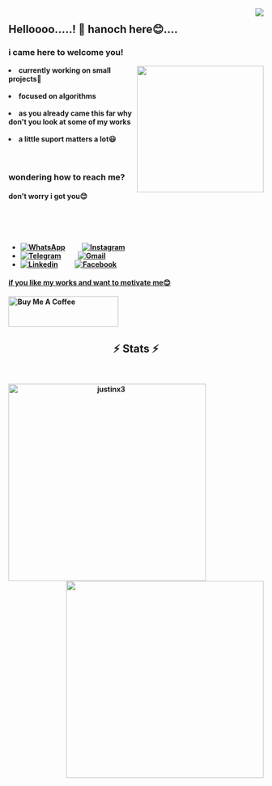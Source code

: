 <img align="right" src="https://visitor-badge.laobi.icu/badge?page_id=zumrudu-anka.justinx3">


<h2 align="left">
Helloooo.....! 👋 hanoch here😊....
  <h3>i came here to welcome you!</h3>
  </a>
</h2>

 

<div align="center">
<img src="https://github.com/hanoch-antony/hanoch-antony/blob/main/iimages/pp.jpg" height="250" width="250" align="right">
  </div>
<li>
 <b>currently working on small projects🌱
 </li>
   <br>
<li>
<b>focused on algorithms</b> 
</li>
   <br>
   <li>
  <b>as you already came this far why don't you look at some of my works</b>
</li>
   <br>
   <li>
   <b>a little suport matters a lot😃</b>
   </li>
<br><br>

<h3 align="left"><b>wondering how to reach me?</b></h3>
<h4 align="left"><b>don't worry i got you😊</b></h4>
<br><br><br>

- [![WhatsApp](https://img.shields.io/badge/WhatsApp-25D366?style=for-the-badge&logo=whatsapp&logoColor=white)](http://api.whatsapp.com/send?phone=917510619064&text=Hi%20justin) &nbsp;&nbsp;&nbsp;&nbsp;&nbsp;&nbsp;&nbsp;&nbsp;
 [![Instagram](https://img.shields.io/badge/instagram-red?style=for-the-badge&logo=instagram&logoColor=white)](https://www.instagram.com/jxtn.x3)
- [![Telegram](https://img.shields.io/badge/telegram-0088cc?style=for-the-badge&logo=telegram&logoColor=white)](https://t.me/kokachy_xD) &nbsp;&nbsp;&nbsp;&nbsp;&nbsp;&nbsp;&nbsp;&nbsp;
  [![Gmail](https://img.shields.io/badge/Gmail%20me-3e164f?style=for-the-badge&logo=gmail&logoColor=white)](mailto:dev.justin112@gmail.com)
- [![Linkedin](https://img.shields.io/badge/linkedin-0088cc?style=for-the-badge&logo=linkedin&logoColor=white)](https://www.linkedin.com/in/justin-kb-4846402a1?utm_source=share&utm_campaign=share_via&utm_content=profile&utm_medium=android_app) &nbsp;&nbsp;&nbsp;&nbsp;&nbsp;&nbsp;&nbsp;&nbsp;
[![Facebook](https://img.shields.io/badge/facebook%20me-3e164f?style=for-the-badge&logo=Facebook&logoColor=white)](https://www.facebook.com/profile.php?id=100081999828035)


 
<div align="left">
<h4><b><u>if you like my works and want to motivate me😊</u></b></h4>
<a href="https://www.buymeacoffee.com/devjustin1P" target="_blank"><img src="https://cdn.buymeacoffee.com/buttons/v2/default-yellow.png" alt="Buy Me A Coffee" height="60px" width="217px" ></a>

<h2 align="center">⚡ Stats ⚡</h2>
<br>
<p align="center">
  <div align=center>
    <a href="https://github.com/denvercoder1/github-readme-streak-stats" title="Go to Source">
      <img align="left" width=390 src="https://github-readme-streak-stats.herokuapp.com/?user=justinx3&theme=react&border=61dafb&hide_border=true" alt="justinx3" />
    </a>
    <a href="https://github.com/anuraghazra/github-readme-stats" title="Go to Source">
      <img align="right" width=390 src="https://github-readme-stats.vercel.app/api?username=justinx3&show_icons=true&theme=react&border_color=61dafb&hide_border=true" />
    </a>
  </div>
  <br><br><br><br><br><br><br><br><br>
</p>


 
